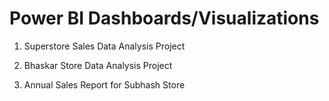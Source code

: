 # Power BI Dashboards/Visualizations

1. Superstore Sales Data Analysis Project

2. Bhaskar Store Data Analysis Project

3. Annual Sales Report for Subhash Store
   

